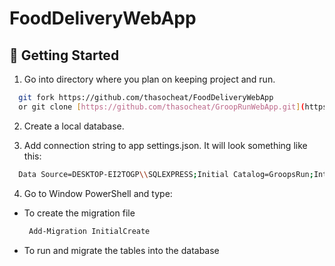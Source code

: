 # FoodDeliveryWebApp

## 🏃 Getting Started

1. Go into directory where you plan on keeping project and run.

```bash
  git fork https://github.com/thasocheat/FoodDeliveryWebApp
  or git clone [https://github.com/thasocheat/GroopRunWebApp.git](https://github.com/thasocheat/FoodDeliveryWebApp)
```

2. Create a local database.


3. Add connection string to app settings.json. It will look something like this:
```bash
  Data Source=DESKTOP-EI2TOGP\\SQLEXPRESS;Initial Catalog=GroopsRun;Integrated Security=True;Connect Timeout=30;Encrypt=False;TrustServerCertificate=False;ApplicationIntent=ReadWrite;MultiSubnetFailover=False
```

4. Go to Window PowerShell and type:

- To create the migration file
   ```bash
    Add-Migration InitialCreate 
   ```
- To run and migrate the tables into the database
